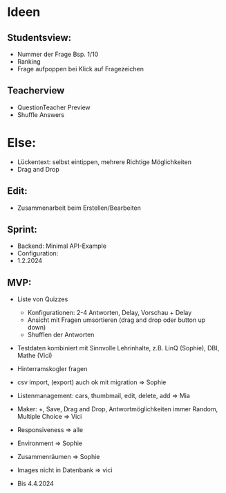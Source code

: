 # Ideen
## Studentsview:
- Nummer der Frage Bsp. 1/10
- Ranking
- Frage aufpoppen bei Klick auf Fragezeichen

## Teacherview
- QuestionTeacher Preview
- Shuffle Answers

# Else:
- Lückentext: selbst eintippen, mehrere Richtige Möglichkeiten
- Drag and Drop

## Edit:
- Zusammenarbeit beim Erstellen/Bearbeiten

## Sprint:
- Backend: Minimal API-Example
- Configuration:
- 1.2.2024

## MVP:
- Liste von Quizzes
    - Konfigurationen: 2-4 Antworten, Delay, Vorschau + Delay 
    - Ansicht mit Fragen umsortieren (drag and drop oder button up down)
    - Shufflen der Antworten

- Testdaten kombiniert mit Sinnvolle Lehrinhalte, z.B. LinQ (Sophie), DBI, Mathe (Vici)
- Hinterramskogler fragen
- csv import, (export) auch ok mit migration => Sophie
- Listenmanagement: cars, thumbmail, edit, delete, add => Mia
- Maker: +, Save, Drag and Drop, Antwortmöglichkeiten immer Random, Multiple Choice => Vici
- Responsiveness => alle
- Environment => Sophie
- Zusammenräumen => Sophie
- Images nicht in Datenbank => vici
- Bis 4.4.2024
